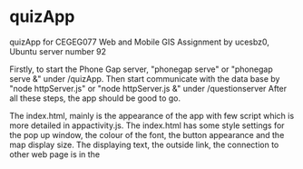# quizApp
quizApp for CEGEG077 Web and Mobile GIS Assignment by ucesbz0, Ubuntu server number 92

Firstly, to start the Phone Gap server, "phonegap serve" or "phonegap serve &" under /quizApp.
Then start communicate with the data base by "node httpServer.js" or "node httpServer.js &" under /questionserver
After all these steps, the app should be good to go.

The index.html, mainly is the appearance of the app with few script which is more detailed in appactivity.js. 
The index.html has some style settings for the pop up window, the colour of the font, the button appearance and the map display size. The displaying text, the outside link, the connection to other web page is in the <body>
